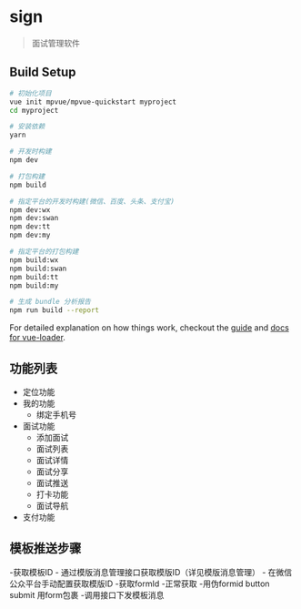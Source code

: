
# sign

> 面试管理软件

## Build Setup

``` bash
# 初始化项目
vue init mpvue/mpvue-quickstart myproject
cd myproject

# 安装依赖
yarn

# 开发时构建
npm dev

# 打包构建
npm build

# 指定平台的开发时构建(微信、百度、头条、支付宝)
npm dev:wx
npm dev:swan
npm dev:tt
npm dev:my

# 指定平台的打包构建
npm build:wx
npm build:swan
npm build:tt
npm build:my

# 生成 bundle 分析报告
npm run build --report
```

For detailed explanation on how things work, checkout the [guide](http://vuejs-templates.github.io/webpack/) and [docs for vue-loader](http://vuejs.github.io/vue-loader).


## 功能列表

-   定位功能
-  我的功能
    - 绑定手机号
-  面试功能
    -  添加面试
    -  面试列表
    -  面试详情
    -  面试分享
    -  面试推送
    -  打卡功能
    -  面试导航
- 支付功能

## 模板推送步骤
-获取模板ID
    - 通过模版消息管理接口获取模版ID（详见模版消息管理）
    - 在微信公众平台手动配置获取模版ID
-获取formId
    -正常获取
    -用伪formid  button submit 用form包裹
-调用接口下发模板消息 
